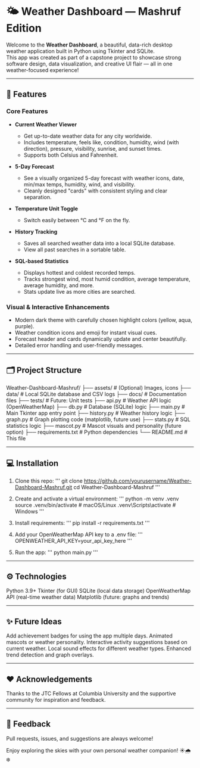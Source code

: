 # 🌤️ Weather Dashboard — Mashruf Edition

Welcome to the **Weather Dashboard**, a beautiful, data-rich desktop weather application built in Python using Tkinter and SQLite.  
This app was created as part of a capstone project to showcase strong software design, data visualization, and creative UI flair — all in one weather-focused experience!

---

## 🚀 Features

### Core Features

- **Current Weather Viewer**
  - Get up-to-date weather data for any city worldwide.
  - Includes temperature, feels like, condition, humidity, wind (with direction), pressure, visibility, sunrise, and sunset times.
  - Supports both Celsius and Fahrenheit.

- **5-Day Forecast**
  - See a visually organized 5-day forecast with weather icons, date, min/max temps, humidity, wind, and visibility.
  - Cleanly designed "cards" with consistent styling and clear separation.

- **Temperature Unit Toggle**
  - Switch easily between °C and °F on the fly.

- **History Tracking**
  - Saves all searched weather data into a local SQLite database.
  - View all past searches in a sortable table.

- **SQL-based Statistics**
  - Displays hottest and coldest recorded temps.
  - Tracks strongest wind, most humid condition, average temperature, average humidity, and more.
  - Stats update live as more cities are searched.

### Visual & Interactive Enhancements

- Modern dark theme with carefully chosen highlight colors (yellow, aqua, purple).
- Weather condition icons and emoji for instant visual cues.
- Forecast header and cards dynamically update and center beautifully.
- Detailed error handling and user-friendly messages.

---

## 🗂️ Project Structure
Weather-Dashboard-Mashruf/
├── assets/ # (Optional) Images, icons
├── data/ # Local SQLite database and CSV logs
├── docs/ # Documentation files
├── tests/ # Future: Unit tests
├── api.py # Weather API logic (OpenWeatherMap)
├── db.py # Database (SQLite) logic
├── main.py # Main Tkinter app entry point
├── history.py # Weather history logic
├── graph.py # Graph plotting code (matplotlib, future use)
├── stats.py # SQL statistics logic
├── mascot.py # Mascot visuals and personality (future option)
├── requirements.txt # Python dependencies
└── README.md # This file

---

## 💻 Installation

1. Clone this repo:
'''
git clone https://github.com/yourusername/Weather-Dashboard-Mashruf.git
cd Weather-Dashboard-Mashruf
'''

2. Create and activate a virtual environment:
'''
python -m venv .venv
source .venv/bin/activate  # macOS/Linux
.venv\Scripts\activate     # Windows
'''

3. Install requirements:
'''
pip install -r requirements.txt
'''

4. Add your OpenWeatherMap API key to a .env file:
'''
OPENWEATHER_API_KEY=your_api_key_here
'''

5. Run the app:
'''
python main.py
'''

---

## ⚙️ Technologies

Python 3.9+
Tkinter (for GUI)
SQLite (local data storage)
OpenWeatherMap API (real-time weather data)
Matplotlib (future: graphs and trends)

---

## ✨ Future Ideas

Add achievement badges for using the app multiple days.
Animated mascots or weather personality.
Interactive activity suggestions based on current weather.
Local sound effects for different weather types.
Enhanced trend detection and graph overlays.

---

## ❤️ Acknowledgements

Thanks to the JTC Fellows at Columbia University and the supportive community for inspiration and feedback.

---

## 💬 Feedback

Pull requests, issues, and suggestions are always welcome!

Enjoy exploring the skies with your own personal weather companion! ☀️🌧️❄️